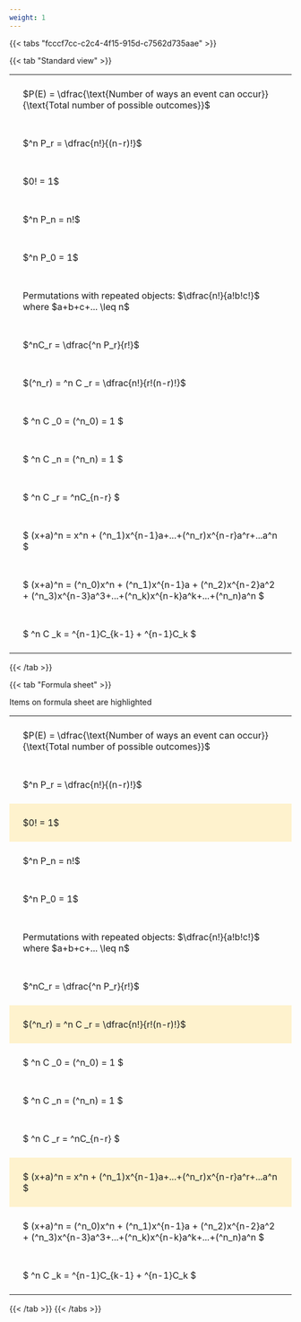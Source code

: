 ```yaml
---
weight: 1
---
```


{{< tabs "fcccf7cc-c2c4-4f15-915d-c7562d735aae" >}}

{{< tab "Standard view" >}}

<style type="text/css">
#T_4b03a th.col_heading {
  text-align: left;
  font-size: 1em;
}
#T_4b03a td {
  text-align: left;
  font-size: 1em;
  padding: 1.5em;
}
</style>
<table id="T_4b03a">
  <thead>
  </thead>
  <tbody>
    <tr>
      <td id="T_4b03a_row0_col0" class="data row0 col0" >$P(E) = \dfrac{\text{Number of ways an event can occur}}{\text{Total number of possible outcomes}}$</td>
    </tr>
    <tr>
      <td id="T_4b03a_row1_col0" class="data row1 col0" >$^n P_r = \dfrac{n!}{(n-r)!}$</td>
    </tr>
    <tr>
      <td id="T_4b03a_row2_col0" class="data row2 col0" >$0! = 1$</td>
    </tr>
    <tr>
      <td id="T_4b03a_row3_col0" class="data row3 col0" >$^n P_n = n!$</td>
    </tr>
    <tr>
      <td id="T_4b03a_row4_col0" class="data row4 col0" >$^n P_0 = 1$</td>
    </tr>
    <tr>
      <td id="T_4b03a_row5_col0" class="data row5 col0" >Permutations with repeated objects: $\dfrac{n!}{a!b!c!}$ where $a+b+c+... \leq n$</td>
    </tr>
    <tr>
      <td id="T_4b03a_row6_col0" class="data row6 col0" >$^nC_r = \dfrac{^n P_r}{r!}$</td>
    </tr>
    <tr>
      <td id="T_4b03a_row7_col0" class="data row7 col0" >$(^n_r) = ^n C _r = \dfrac{n!}{r!(n-r)!}$</td>
    </tr>
    <tr>
      <td id="T_4b03a_row8_col0" class="data row8 col0" >$ ^n C _0 = (^n_0) = 1 $</td>
    </tr>
    <tr>
      <td id="T_4b03a_row9_col0" class="data row9 col0" >$ ^n C _n = (^n_n) = 1 $</td>
    </tr>
    <tr>
      <td id="T_4b03a_row10_col0" class="data row10 col0" >$ ^n C _r = ^nC_{n-r} $</td>
    </tr>
    <tr>
      <td id="T_4b03a_row11_col0" class="data row11 col0" >$ (x+a)^n = x^n + (^n_1)x^{n-1}a+...+(^n_r)x^{n-r}a^r+...a^n    $</td>
    </tr>
    <tr>
      <td id="T_4b03a_row12_col0" class="data row12 col0" >$ (x+a)^n = (^n_0)x^n + (^n_1)x^{n-1}a + (^n_2)x^{n-2}a^2 + (^n_3)x^{n-3}a^3+...+(^n_k)x^{n-k}a^k+...+(^n_n)a^n $</td>
    </tr>
    <tr>
      <td id="T_4b03a_row13_col0" class="data row13 col0" >$ ^n C _k = ^{n-1}C_{k-1} + ^{n-1}C_k $</td>
    </tr>
  </tbody>
</table>
{{< /tab >}}

{{< tab "Formula sheet" >}}

Items on formula sheet are highlighted 
<br>
<style type="text/css">
#T_a11dc th.col_heading {
  text-align: left;
  font-size: 1em;
}
#T_a11dc td {
  text-align: left;
  font-size: 1em;
  padding: 1.5em;
}
#T_a11dc_row0_col0, #T_a11dc_row1_col0, #T_a11dc_row3_col0, #T_a11dc_row4_col0, #T_a11dc_row5_col0, #T_a11dc_row6_col0, #T_a11dc_row8_col0, #T_a11dc_row9_col0, #T_a11dc_row10_col0, #T_a11dc_row12_col0, #T_a11dc_row13_col0 {
  background-color: rgba(0,0,0,0);
}
#T_a11dc_row2_col0, #T_a11dc_row7_col0, #T_a11dc_row11_col0 {
  background-color: rgba(255,194,10, 0.2);
}
</style>
<table id="T_a11dc">
  <thead>
  </thead>
  <tbody>
    <tr>
      <td id="T_a11dc_row0_col0" class="data row0 col0" >$P(E) = \dfrac{\text{Number of ways an event can occur}}{\text{Total number of possible outcomes}}$</td>
    </tr>
    <tr>
      <td id="T_a11dc_row1_col0" class="data row1 col0" >$^n P_r = \dfrac{n!}{(n-r)!}$</td>
    </tr>
    <tr>
      <td id="T_a11dc_row2_col0" class="data row2 col0" >$0! = 1$</td>
    </tr>
    <tr>
      <td id="T_a11dc_row3_col0" class="data row3 col0" >$^n P_n = n!$</td>
    </tr>
    <tr>
      <td id="T_a11dc_row4_col0" class="data row4 col0" >$^n P_0 = 1$</td>
    </tr>
    <tr>
      <td id="T_a11dc_row5_col0" class="data row5 col0" >Permutations with repeated objects: $\dfrac{n!}{a!b!c!}$ where $a+b+c+... \leq n$</td>
    </tr>
    <tr>
      <td id="T_a11dc_row6_col0" class="data row6 col0" >$^nC_r = \dfrac{^n P_r}{r!}$</td>
    </tr>
    <tr>
      <td id="T_a11dc_row7_col0" class="data row7 col0" >$(^n_r) = ^n C _r = \dfrac{n!}{r!(n-r)!}$</td>
    </tr>
    <tr>
      <td id="T_a11dc_row8_col0" class="data row8 col0" >$ ^n C _0 = (^n_0) = 1 $</td>
    </tr>
    <tr>
      <td id="T_a11dc_row9_col0" class="data row9 col0" >$ ^n C _n = (^n_n) = 1 $</td>
    </tr>
    <tr>
      <td id="T_a11dc_row10_col0" class="data row10 col0" >$ ^n C _r = ^nC_{n-r} $</td>
    </tr>
    <tr>
      <td id="T_a11dc_row11_col0" class="data row11 col0" >$ (x+a)^n = x^n + (^n_1)x^{n-1}a+...+(^n_r)x^{n-r}a^r+...a^n    $</td>
    </tr>
    <tr>
      <td id="T_a11dc_row12_col0" class="data row12 col0" >$ (x+a)^n = (^n_0)x^n + (^n_1)x^{n-1}a + (^n_2)x^{n-2}a^2 + (^n_3)x^{n-3}a^3+...+(^n_k)x^{n-k}a^k+...+(^n_n)a^n $</td>
    </tr>
    <tr>
      <td id="T_a11dc_row13_col0" class="data row13 col0" >$ ^n C _k = ^{n-1}C_{k-1} + ^{n-1}C_k $</td>
    </tr>
  </tbody>
</table>
{{< /tab >}}
{{< /tabs >}}